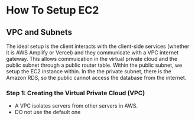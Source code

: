 # How To Setup EC2

## VPC and Subnets
The ideal setup is the client interacts with the client-side services (whether it is AWS Amplify or Vercel) and they communicate with a VPC internet gateway. This allows commuication in the virtual private cloud and the public subnet through a public router table. Within the public subnet, we setup the EC2 instance within. In the the private subnet, there is the Amazon RDS, so the public cannot access the database from the internet. 

### Step 1: Creating the Virtual Private Cloud (VPC)
- A VPC isolates servers from other servers in AWS. 
- DO not use the default one

